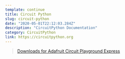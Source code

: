 ```yaml
---
template: continue
title: Circuit Python
slug: circuit-python
date: "2020-05-01T22:12:03.284Z"
description: "CircuitPython Documentation"
category: CircuitPython
link: https://circuitpython.org
---
```


> [Downloads for Adafruit Circuit Playground Express](https://circuitpython.org/board/circuitplayground_express/)